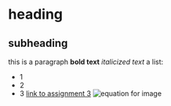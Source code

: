 # heading
## subheading
this is a paragraph
**bold text**
*italicized text*
a list:
- 1
- 2
- 3
[link to assignment 3](link)
![equation for image](imageurl) 
